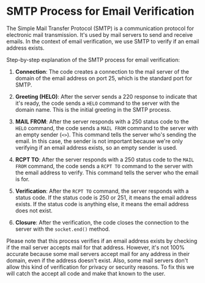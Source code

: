 # SMTP Process for Email Verification

The Simple Mail Transfer Protocol (SMTP) is a communication protocol for electronic mail transmission. It's used by mail servers to send and receive emails. In the context of email verification, we use SMTP to verify if an email address exists.

Step-by-step explanation of the SMTP process for email verification:

1. **Connection**: The code creates a connection to the mail server of the domain of the email address on port 25, which is the standard port for SMTP.

2. **Greeting (HELO)**: After the server sends a 220 response to indicate that it's ready, the code sends a `HELO` command to the server with the domain name. This is the initial greeting in the SMTP process.

3. **MAIL FROM**: After the server responds with a 250 status code to the `HELO` command, the code sends a `MAIL FROM` command to the server with an empty sender (`<>`). This command tells the server who's sending the email. In this case, the sender is not important because we're only verifying if an email address exists, so an empty sender is used.

4. **RCPT TO**: After the server responds with a 250 status code to the `MAIL FROM` command, the code sends a `RCPT TO` command to the server with the email address to verify. This command tells the server who the email is for.

5. **Verification**: After the `RCPT TO` command, the server responds with a status code. If the status code is 250 or 251, it means the email address exists. If the status code is anything else, it means the email address does not exist.

6. **Closure**: After the verification, the code closes the connection to the server with the `socket.end()` method.

Please note that this process verifies if an email address exists by checking if the mail server accepts mail for that address. However, it's not 100% accurate because some mail servers accept mail for any address in their domain, even if the address doesn't exist. Also, some mail servers don't allow this kind of verification for privacy or security reasons.
To fix this we will catch the accept all code and make that known to the user.
